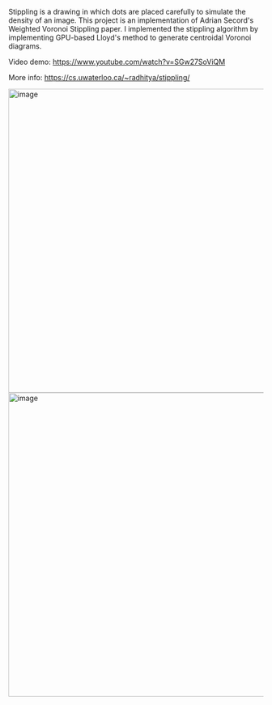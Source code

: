Stippling is a drawing in which dots are placed carefully to simulate the density of an image. This project is an implementation of Adrian Secord's Weighted Voronoi Stippling paper. I implemented the stippling algorithm by implementing GPU-based Lloyd's method to generate centroidal Voronoi diagrams.


Video demo: https://www.youtube.com/watch?v=SGw27SoViQM

More info: https://cs.uwaterloo.ca/~radhitya/stippling/

<img width="600" alt="image" src="https://raw.githubusercontent.com/azer89/WVS/master/johnny.png">

</br>

<img width="600" alt="image" src="https://raw.githubusercontent.com/azer89/WVS/master/2001_tsp.png">


